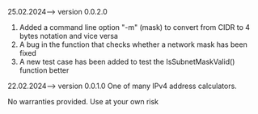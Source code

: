 ﻿25.02.2024--> version 0.0.2.0
1. Added a command line option "-m" (mask) to convert from CIDR to 4 bytes notation and vice versa
2. A bug in the function that checks whether a network mask has been fixed
3. A new test case has been added to test the IsSubnetMaskValid() function better

22.02.2024--> version 0.0.1.0
One of many IPv4 address calculators.

No warranties provided. Use at your own risk

